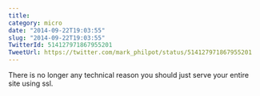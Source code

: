 ```yaml
---
title: 
category: micro
date: "2014-09-22T19:03:55"
slug: "2014-09-22T19:03:55"
TwitterId: 514127971867955201
TweetUrl: https://twitter.com/mark_philpot/status/514127971867955201
---
```


There is no longer any technical reason you should just serve your entire site
using ssl.
